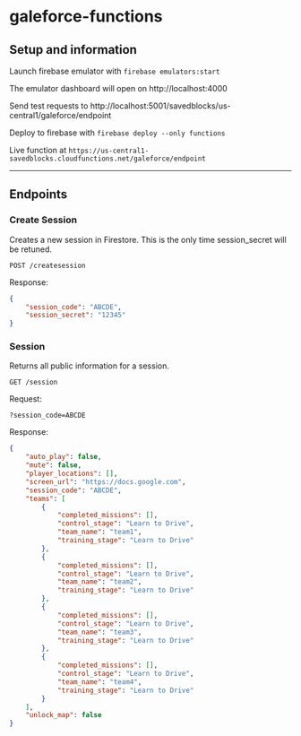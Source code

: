 # galeforce-functions

## Setup and information
Launch firebase emulator with `firebase emulators:start`

The emulator dashboard will open on http://localhost:4000

Send test requests to http://localhost:5001/savedblocks/us-central1/galeforce/endpoint


Deploy to firebase with `firebase deploy --only functions`

Live function at `https://us-central1-savedblocks.cloudfunctions.net/galeforce/endpoint`

---
## Endpoints

### Create Session

Creates a new session in Firestore. This is the only time session_secret will be retuned.

`POST /createsession`

Response:
```json
{
	"session_code": "ABCDE",
    "session_secret": "12345"
}
```

### Session
Returns all public information for a session.

`GET /session`

Request:
```
?session_code=ABCDE
```

Response:

```json
{
    "auto_play": false,
    "mute": false,
    "player_locations": [],
    "screen_url": "https://docs.google.com",
    "session_code": "ABCDE",
    "teams": [
        {
            "completed_missions": [],
            "control_stage": "Learn to Drive",
            "team_name": "team1",
            "training_stage": "Learn to Drive"
        },
        {
            "completed_missions": [],
            "control_stage": "Learn to Drive",
            "team_name": "team2",
            "training_stage": "Learn to Drive"
        },
        {
            "completed_missions": [],
            "control_stage": "Learn to Drive",
            "team_name": "team3",
            "training_stage": "Learn to Drive"
        },
        {
            "completed_missions": [],
            "control_stage": "Learn to Drive",
            "team_name": "team4",
            "training_stage": "Learn to Drive"
        }
    ],
    "unlock_map": false
}
```